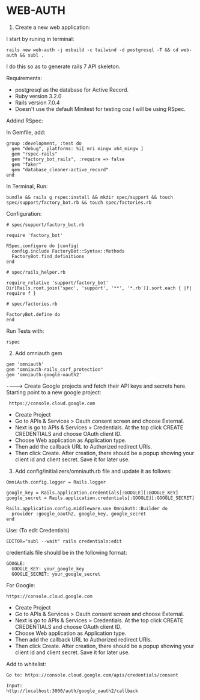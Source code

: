# WEB-AUTH

1. Create a new web application:

I start by runing in terminal:
```
rails new web-auth -j esbuild -c tailwind -d postgresql -T && cd web-auth && subl .
```
I do this so as to generate rails 7 API skeleton.

Requirements:
* postgresql as the database for Active Record.
* Ruby version 3.2.0
* Rails version 7.0.4
* Doesn't use the default Minitest for testing coz I will be using RSpec.


Addind RSpec:

In Gemfile, add:
```
group :development, :test do
  gem "debug", platforms: %i[ mri mingw x64_mingw ]
  gem "rspec-rails"
  gem "factory_bot_rails", :require => false
  gem "faker"
  gem "database_cleaner-active_record"
end
```
In Terminal, Run:
```
bundle && rails g rspec:install && mkdir spec/support && touch spec/support/factory_bot.rb && touch spec/factories.rb
```

Configuration:
```
# spec/support/factory_bot.rb

require 'factory_bot'

RSpec.configure do |config|
  config.include FactoryBot::Syntax::Methods
  FactoryBot.find_definitions
end

# spec/rails_helper.rb

require_relative 'support/factory_bot'
Dir[Rails.root.join('spec', 'support', '**', '*.rb')].sort.each { |f| require f }

# spec/factories.rb

FactoryBot.define do
end
```

Run Tests with:
```
rspec
```

2. Add omniauth gem
```
gem 'omniauth'
gem "omniauth-rails_csrf_protection"
gem 'omniauth-google-oauth2'
```
----> Create Google projects and fetch their API keys and secrets here.
Starting point to a new google project:
```
 https://console.cloud.google.com
 ```
 * Create Project
 * Go to APIs & Services > Oauth consent screen and choose External.
 * Next is go to APIs & Services > Credentials. At the top click CREATE CREDENTIALS and choose OAuth client ID.
 * Choose Web application as Application type.
 * Then add the callback URL to Authorized redirect URIs.
 * Then click Create. After creation, there should be a popup showing your client id and client secret. Save it for later use.

3. Add config/initializers/omniauth.rb file and update it as follows:
```
OmniAuth.config.logger = Rails.logger

google_key = Rails.application.credentials[:GOOGLE][:GOOGLE_KEY]
google_secret = Rails.application.credentials[:GOOGLE][:GOOGLE_SECRET]

Rails.application.config.middleware.use OmniAuth::Builder do
  provider :google_oauth2, google_key, google_secret
end
```
Use: (To edit Credentials)
```
EDITOR="subl --wait" rails credentials:edit
```
credentials file should be in the following format:
```
GOOGLE:
  GOOGLE_KEY: your_google_key
  GOOGLE_SECRET: your_google_secret
```

For Google:
```
https://console.cloud.google.com
```
* Create Project
* Go to APIs & Services > Oauth consent screen and choose External.
* Next is go to APIs & Services > Credentials. At the top click CREATE CREDENTIALS and choose OAuth client ID.
* Choose Web application as Application type.
* Then add the callback URL to Authorized redirect URIs.
* Then click Create. After creation, there should be a popup showing your client id and client secret. Save it for later use.

Add to whitelist:
```
Go to: https://console.cloud.google.com/apis/credentials/consent

Input: 
http://localhost:3000/auth/google_oauth2/callback
```
